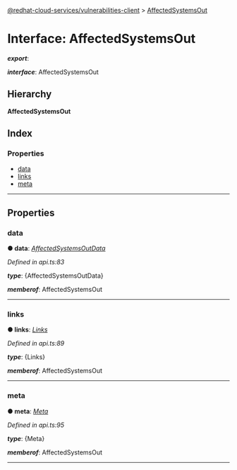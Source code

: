 [@redhat-cloud-services/vulnerabilities-client](../README.md) > [AffectedSystemsOut](../interfaces/affectedsystemsout.md)

# Interface: AffectedSystemsOut

*__export__*: 

*__interface__*: AffectedSystemsOut

## Hierarchy

**AffectedSystemsOut**

## Index

### Properties

* [data](affectedsystemsout.md#data)
* [links](affectedsystemsout.md#links)
* [meta](affectedsystemsout.md#meta)

---

## Properties

<a id="data"></a>

###  data

**● data**: *[AffectedSystemsOutData](affectedsystemsoutdata.md)*

*Defined in api.ts:83*

*__type__*: {AffectedSystemsOutData}

*__memberof__*: AffectedSystemsOut

___
<a id="links"></a>

###  links

**● links**: *[Links](links.md)*

*Defined in api.ts:89*

*__type__*: {Links}

*__memberof__*: AffectedSystemsOut

___
<a id="meta"></a>

###  meta

**● meta**: *[Meta](meta.md)*

*Defined in api.ts:95*

*__type__*: {Meta}

*__memberof__*: AffectedSystemsOut

___

